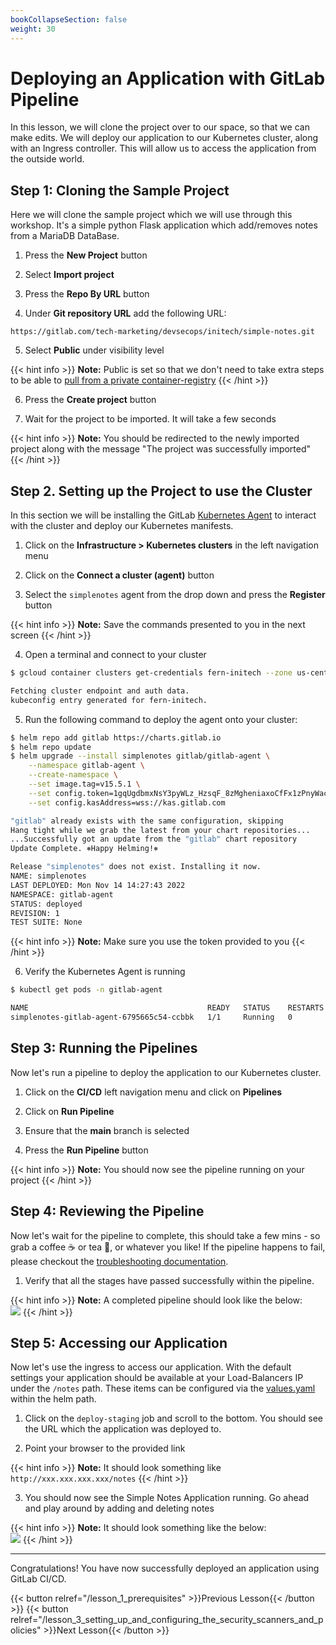 ```yaml
---
bookCollapseSection: false
weight: 30
---
```


# Deploying an Application with GitLab Pipeline

In this lesson, we will clone the project over to our space, so that we can make
edits. We will deploy our application to our Kubernetes cluster, along with
an Ingress controller. This will allow us to access the application from the outside world.

## Step 1: Cloning the Sample Project

Here we will clone the sample project which we will use through this workshop. It's a simple python Flask application which add/removes notes from a MariaDB DataBase.

1. Press the **New Project** button

2. Select **Import project**

3. Press the **Repo By URL** button

4. Under **Git repository URL** add the following URL:

```text
https://gitlab.com/tech-marketing/devsecops/initech/simple-notes.git
```

5. Select **Public** under visibility level

{{< hint info >}}
**Note:** Public is set so that we don't need to take extra steps to be able to [pull
from a private container-registry](https://chris-vermeulen.com/using-gitlab-registry-with-kubernetes/)
{{< /hint >}}

6. Press the **Create project** button

7. Wait for the project to be imported. It will take a few seconds

{{< hint info >}}
**Note:** You should be redirected to the newly imported project along with
the message "The project was successfully imported"
{{< /hint >}}

## Step 2. Setting up the Project to use the Cluster

In this section we will be installing the GitLab [Kubernetes Agent](https://docs.gitlab.com/ee/user/clusters/agent/) to interact with the cluster and deploy our Kubernetes manifests.

1. Click on the **Infrastructure > Kubernetes clusters** in the left navigation menu

2. Click on the **Connect a cluster (agent)** button

3. Select the `simplenotes` agent from the drop down and press the **Register** button

{{< hint info >}}
**Note:** Save the commands presented to you in the next screen
{{< /hint >}}

4. Open a terminal and connect to your cluster

```bash
$ gcloud container clusters get-credentials fern-initech --zone us-central1-c --project fdiaz-02874dfa

Fetching cluster endpoint and auth data.
kubeconfig entry generated for fern-initech.
```

5. Run the following command to deploy the agent onto your cluster:

```bash
$ helm repo add gitlab https://charts.gitlab.io
$ helm repo update
$ helm upgrade --install simplenotes gitlab/gitlab-agent \
    --namespace gitlab-agent \
    --create-namespace \
    --set image.tag=v15.5.1 \
    --set config.token=1gqUgdbmxNsY3pyWLz_HzsqF_8zMgheniaxoCfFx1zPnyWacUQ \
    --set config.kasAddress=wss://kas.gitlab.com

"gitlab" already exists with the same configuration, skipping
Hang tight while we grab the latest from your chart repositories...
...Successfully got an update from the "gitlab" chart repository
Update Complete. ⎈Happy Helming!⎈

Release "simplenotes" does not exist. Installing it now.
NAME: simplenotes
LAST DEPLOYED: Mon Nov 14 14:27:43 2022
NAMESPACE: gitlab-agent
STATUS: deployed
REVISION: 1
TEST SUITE: None
```

{{< hint info >}}
**Note:** Make sure you use the token provided to you
{{< /hint >}}

6. Verify the Kubernetes Agent is running

```bash
$ kubectl get pods -n gitlab-agent

NAME                                        READY   STATUS    RESTARTS   AGE
simplenotes-gitlab-agent-6795665c54-ccbbk   1/1     Running   0          54s
```

## Step 3: Running the Pipelines

Now let's run a pipeline to deploy the application to our Kubernetes cluster.

1. Click on the **CI/CD** left navigation menu and click on **Pipelines**

2. Click on **Run Pipeline**

3. Ensure that the **main** branch is selected

4. Press the **Run Pipeline** button  

{{< hint info >}}
**Note:** You should now see the pipeline running on your project
{{< /hint >}}

## Step 4: Reviewing the Pipeline

Now let's wait for the pipeline to complete, this should take a few mins - so grab a coffee ☕️ or tea 🍵, or whatever you like! If the pipeline happens to fail, please checkout the [troubleshooting documentation](../../documentation/troubleshooting).

1. Verify that all the stages have passed successfully within the pipeline.

{{< hint info >}}
**Note:** A completed pipeline should look like the below:  
![](/devsecops/initech/simple-notes/images/completed_pipeline.png)
{{< /hint >}}

## Step 5: Accessing our Application

Now let's use the ingress to access our application. With the default settings
your application should be available at your Load-Balancers IP under the `/notes` path. These items can be configured via the [values.yaml](https://gitlab.com/tech-marketing/devsecops/initech/simple-notes/-/blob/main/helm/values.yaml) within the helm path.

1. Click on the `deploy-staging` job and scroll to the bottom. You should see the URL which the application was deployed to.

2. Point your browser to the provided link

{{< hint info >}}
**Note:** It should look something like `http://xxx.xxx.xxx.xxx/notes`
{{< /hint >}}

3. You should now see the Simple Notes Application running. Go ahead and play around by adding and deleting notes  

{{< hint info >}}
**Note:** It should look something like the below:  
![](/devsecops/initech/simple-notes/images/simple_notes_homepage.png)
{{< /hint >}}

---

Congratulations! You have now successfully deployed an application using GitLab CI/CD.

{{< button relref="/lesson_1_prerequisites" >}}Previous Lesson{{< /button >}}
{{< button relref="/lesson_3_setting_up_and_configuring_the_security_scanners_and_policies" >}}Next Lesson{{< /button >}}
